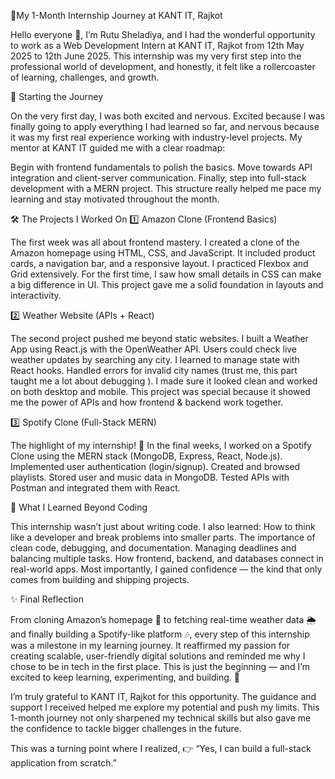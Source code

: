 🌟My 1-Month Internship Journey at KANT IT, Rajkot

Hello everyone 👋,
I’m Rutu Sheladiya, and I had the wonderful opportunity to work as a Web Development Intern at KANT IT, Rajkot from 12th May 2025 to 12th June 2025.
This internship was my very first step into the professional world of development, and honestly, it felt like a rollercoaster of learning, challenges, and growth.

🚀 Starting the Journey

On the very first day, I was both excited and nervous. Excited because I was finally going to apply everything I had learned so far, and nervous because it was my first real experience working with industry-level projects.
My mentor at KANT IT guided me with a clear roadmap:

Begin with frontend fundamentals to polish the basics.
Move towards API integration and client-server communication.
Finally, step into full-stack development with a MERN project.
This structure really helped me pace my learning and stay motivated throughout the month.

🛠️ The Projects I Worked On
1️⃣ Amazon Clone (Frontend Basics)

The first week was all about frontend mastery. I created a clone of the Amazon homepage using HTML, CSS, and JavaScript.
It included product cards, a navigation bar, and a responsive layout.
I practiced Flexbox and Grid extensively.
For the first time, I saw how small details in CSS can make a big difference in UI.
This project gave me a solid foundation in layouts and interactivity.

2️⃣ Weather Website (APIs + React)

The second project pushed me beyond static websites. I built a Weather App using React.js with the OpenWeather API.
Users could check live weather updates by searching any city.
I learned to manage state with React hooks.
Handled errors for invalid city names (trust me, this part taught me a lot about debugging ).
I made sure it looked clean and worked on both desktop and mobile.
This project was special because it showed me the power of APIs and how frontend & backend work together.

3️⃣ Spotify Clone (Full-Stack MERN)

The highlight of my internship! 🎵
In the final weeks, I worked on a Spotify Clone using the MERN stack (MongoDB, Express, React, Node.js).
Implemented user authentication (login/signup).
Created and browsed playlists.
Stored user and music data in MongoDB.
Tested APIs with Postman and integrated them with React.

🌱 What I Learned Beyond Coding

This internship wasn’t just about writing code. I also learned:
How to think like a developer and break problems into smaller parts.
The importance of clean code, debugging, and documentation.
Managing deadlines and balancing multiple tasks.
How frontend, backend, and databases connect in real-world apps.
Most importantly, I gained confidence — the kind that only comes from building and shipping projects.

✨ Final Reflection

From cloning Amazon’s homepage 🛒 to fetching real-time weather data 🌦️ and finally building a Spotify-like platform 🎶, every step of this internship was a milestone in my learning journey.
It reaffirmed my passion for creating scalable, user-friendly digital solutions and reminded me why I chose to be in tech in the first place.
This is just the beginning — and I’m excited to keep learning, experimenting, and building. 🚀

I’m truly grateful to KANT IT, Rajkot for this opportunity. The guidance and support I received helped me explore my potential and push my limits.
This 1-month journey not only sharpened my technical skills but also gave me the confidence to tackle bigger challenges in the future.

This was a turning point where I realized,
👉 “Yes, I can build a full-stack application from scratch.”
